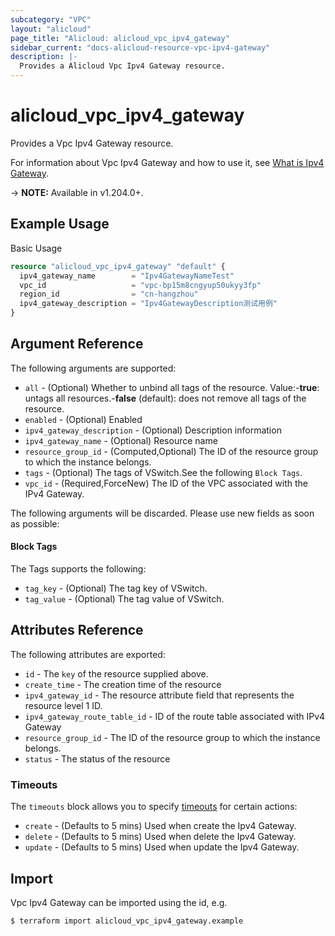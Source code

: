 ```yaml
---
subcategory: "VPC"
layout: "alicloud"
page_title: "Alicloud: alicloud_vpc_ipv4_gateway"
sidebar_current: "docs-alicloud-resource-vpc-ipv4-gateway"
description: |-
  Provides a Alicloud Vpc Ipv4 Gateway resource.
---
```


# alicloud_vpc_ipv4_gateway

Provides a Vpc Ipv4 Gateway resource.

For information about Vpc Ipv4 Gateway and how to use it, see [What is Ipv4 Gateway](https://www.alibabacloud.com/help/en/).

-> **NOTE:** Available in v1.204.0+.

## Example Usage

Basic Usage

```terraform
resource "alicloud_vpc_ipv4_gateway" "default" {
  ipv4_gateway_name        = "Ipv4GatewayNameTest"
  vpc_id                   = "vpc-bp15m8cngyup50ukyy3fp"
  region_id                = "cn-hangzhou"
  ipv4_gateway_description = "Ipv4GatewayDescription测试用例"
}
```

## Argument Reference

The following arguments are supported:
* `all` - (Optional) Whether to unbind all tags of the resource. Value:-**true**: untags all resources.-**false** (default): does not remove all tags of the resource.
* `enabled` - (Optional) Enabled
* `ipv4_gateway_description` - (Optional) Description information
* `ipv4_gateway_name` - (Optional) Resource name
* `resource_group_id` - (Computed,Optional) The ID of the resource group to which the instance belongs.
* `tags` - (Optional) The tags of VSwitch.See the following `Block Tags`.
* `vpc_id` - (Required,ForceNew) The ID of the VPC associated with the IPv4 Gateway.

The following arguments will be discarded. Please use new fields as soon as possible:

#### Block Tags

The Tags supports the following:
* `tag_key` - (Optional) The tag key of VSwitch.
* `tag_value` - (Optional) The tag value of VSwitch.



## Attributes Reference

The following attributes are exported:
* `id` - The `key` of the resource supplied above.
* `create_time` - The creation time of the resource
* `ipv4_gateway_id` - The resource attribute field that represents the resource level 1 ID.
* `ipv4_gateway_route_table_id` - ID of the route table associated with IPv4 Gateway
* `resource_group_id` - The ID of the resource group to which the instance belongs.
* `status` - The status of the resource

### Timeouts

The `timeouts` block allows you to specify [timeouts](https://www.terraform.io/docs/configuration-0-11/resources.html#timeouts) for certain actions:
* `create` - (Defaults to 5 mins) Used when create the Ipv4 Gateway.
* `delete` - (Defaults to 5 mins) Used when delete the Ipv4 Gateway.
* `update` - (Defaults to 5 mins) Used when update the Ipv4 Gateway.

## Import

Vpc Ipv4 Gateway can be imported using the id, e.g.

```shell
$ terraform import alicloud_vpc_ipv4_gateway.example 
```